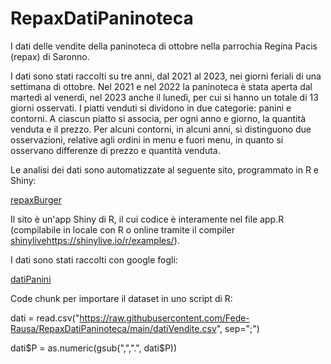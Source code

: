# RepaxDatiPaninoteca
I dati delle vendite della paninoteca di ottobre nella parrochia Regina Pacis (repax) di Saronno.

I dati sono stati raccolti su tre anni, dal 2021 al 2023, nei giorni feriali di una settimana di ottobre.
Nel 2021 e nel 2022 la paninoteca è stata aperta dal martedì al venerdì, nel 2023 anche il lunedì, per cui si hanno
un totale di 13 giorni osservati.
I piatti venduti si dividono in due categorie: panini e contorni.
A ciascun piatto si associa, per ogni anno e giorno, la quantità venduta e il prezzo.
Per alcuni contorni, in alcuni anni, si distinguono due osservazioni, relative agli ordini in menu e fuori menu, in quanto si osservano differenze di prezzo e quantità venduta.

Le analisi dei dati sono automatizzate al seguente sito, programmato in R e Shiny:

[repaxBurger](https://fede-rausa.github.io/shinyRepax/)

Il sito è un'app Shiny di R, il cui codice è interamente nel file app.R (compilabile in locale con R o online tramite il compiler [shinylive]()https://shinylive.io/r/examples/).

I dati sono stati raccolti con google fogli:

[datiPanini](https://docs.google.com/spreadsheets/d/1qeAc79YXXi5OGO2PGMZ_PmsMeU8R87O1duK5RucsWp4/edit?usp=sharing)

Code chunk per importare il dataset in uno script di R:

dati = read.csv("https://raw.githubusercontent.com/Fede-Rausa/RepaxDatiPaninoteca/main/datiVendite.csv", 
                sep=";")
                
dati$P = as.numeric(gsub(",",".", dati$P))
